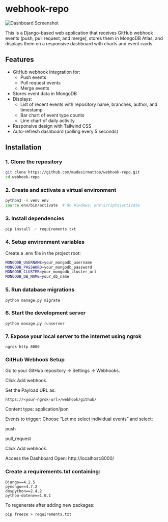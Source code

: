 ﻿# webhook-repo
![Dashboard Screenshot](github_webhook/static/images/dashboard.png)

This is a Django-based web application that receives GitHub webhook events (push, pull request, and merge), stores them in MongoDB Atlas, and displays them on a responsive dashboard with charts and event cards.

## Features

- GitHub webhook integration for:
  - Push events
  - Pull request events
  - Merge events
- Stores event data in MongoDB
- Displays:
  - List of recent events with repository name, branches, author, and timestamp
  - Bar chart of event type counts
  - Line chart of daily activity
- Responsive design with Tailwind CSS
- Auto-refresh dashboard (polling every 5 seconds)

## Installation

### 1. Clone the repository

```bash
git clone https://github.com/mudasirmattoo/webhook-repo.git
cd webhook-repo
```
### 2. Create and activate a virtual environment
```bash
python3 -m venv env
source env/bin/activate  # On Windows: env\Scripts\activate
```

### 3. Install dependencies
```bash
pip install -r requirements.txt
```
### 4. Setup environment variables
Create a .env file in the project root:
```bash
MONGODB_USERNAME=your_mongodb_username
MONGODB_PASSWORD=your_mongodb_password
MONGODB_CLUSTER=your_mongodb_cluster_url
MONGODB_DB_NAME=your_db_name
```

### 5. Run database migrations
```
python manage.py migrate
```
### 6. Start the development server
```
python manage.py runserver
```
### 7. Expose your local server to the internet using ngrok
```
ngrok http 8000
```
### GitHub Webhook Setup
Go to your GitHub repository → Settings → Webhooks.

Click Add webhook.

Set the Payload URL as:
```
https://<your-ngrok-url>/webhook/github/
```
Content type: application/json

Events to trigger: Choose “Let me select individual events” and select:

push

pull_request

Click Add webhook.

Access the Dashboard
Open: http://localhost:8000/

### Create a requirements.txt containing:
```
Django==4.2.5
pymongo==4.7.2
dnspython==2.4.2
python-dotenv==1.0.1
```

To regenerate after adding new packages:
```
pip freeze > requirements.txt
```
